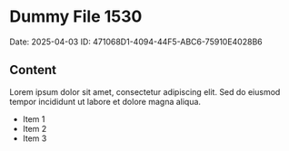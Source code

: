 # Dummy File 1530

Date: 2025-04-03
ID: 471068D1-4094-44F5-ABC6-75910E4028B6

## Content

Lorem ipsum dolor sit amet, consectetur adipiscing elit.
Sed do eiusmod tempor incididunt ut labore et dolore magna aliqua.

* Item 1
* Item 2
* Item 3
